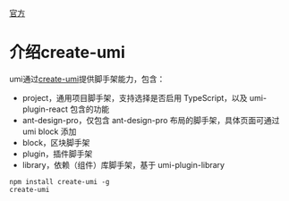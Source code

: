 [官方](https://umijs.org/zh/guide/create-umi-app.html#%E4%BB%8B%E7%BB%8D-create-umi)

# 介绍create-umi

umi通过[create-umi](https://github.com/umijs/create-umi)提供脚手架能力，包含：

- project，通用项目脚手架，支持选择是否启用 TypeScript，以及 umi-plugin-react 包含的功能
- ant-design-pro，仅包含 ant-design-pro 布局的脚手架，具体页面可通过 umi block 添加
- block，区块脚手架
- plugin，插件脚手架
- library，依赖（组件）库脚手架，基于 umi-plugin-library

```
npm install create-umi -g
create-umi
```